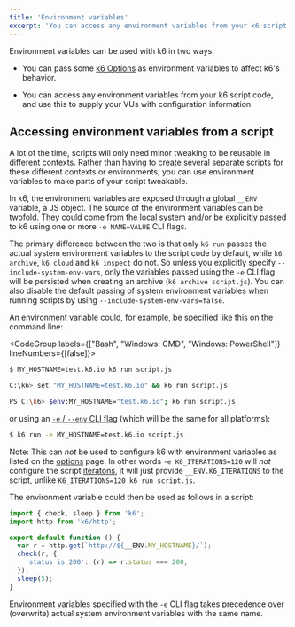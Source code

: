 ```yaml
---
title: 'Environment variables'
excerpt: 'You can access any environment variables from your k6 script code, and use this to supply your VUs with configuration information.'
---
```


Environment variables can be used with k6 in two ways:

- You can pass some [k6 Options](/using-k6/options) as environment variables to affect k6's behavior. 

- You can access any environment variables from your k6 script code, and use this to supply your
  VUs with configuration information.

## Accessing environment variables from a script

A lot of the time, scripts will only need minor tweaking to be reusable in different
contexts. Rather than having to create several separate scripts for these different
contexts or environments, you can use environment variables to make parts of your
script tweakable.

In k6, the environment variables are exposed through a global `__ENV` variable, a JS
object. The source of the environment variables can be twofold. They could come from
the local system and/or be explicitly passed to k6 using one or more `-e NAME=VALUE`
CLI flags.

The primary difference between the two is that only `k6 run` passes the actual system
environment variables to the script code by default, while `k6 archive`, `k6 cloud` and
`k6 inspect` do not. So unless you explicitly specify `--include-system-env-vars`, only
the variables passed using the `-e` CLI flag will be persisted when creating an archive
(`k6 archive script.js`). You can also disable the default passing of system environment
variables when running scripts by using `--include-system-env-vars=false`.

An environment variable could, for example, be specified like this on the command line:

<CodeGroup labels={["Bash", "Windows: CMD", "Windows: PowerShell"]} lineNumbers={[false]}>

```bash
$ MY_HOSTNAME=test.k6.io k6 run script.js
```

```bash
C:\k6> set "MY_HOSTNAME=test.k6.io" && k6 run script.js
```

```bash
PS C:\k6> $env:MY_HOSTNAME="test.k6.io"; k6 run script.js
```

</CodeGroup>

or using an [`-e` / `--env` CLI flag](/using-k6/options#supply-environment-variables) (which will be the same for all platforms):

<CodeGroup labels={[]} lineNumbers={[true]}>

```bash
$ k6 run -e MY_HOSTNAME=test.k6.io script.js
```

</CodeGroup>

Note: This can *not* be used to configure k6 with environment variables as listed on the [options](/using-k6/options) page. In other words `-e K6_ITERATIONS=120` will *not* configure the script [iteratons](/using-k6/options#iterations), it will just provide `__ENV.K6_ITERATIONS` to the script, unlike `K6_ITERATIONS=120 k6 run script.js`.

The environment variable could then be used as follows in a script:

<CodeGroup labels={[]} lineNumbers={[true]}>

```javascript
import { check, sleep } from 'k6';
import http from 'k6/http';

export default function () {
  var r = http.get(`http://${__ENV.MY_HOSTNAME}/`);
  check(r, {
    'status is 200': (r) => r.status === 200,
  });
  sleep(5);
}
```

</CodeGroup>

Environment variables specified with the `-e` CLI flag takes precedence over (overwrite) actual
system environment variables with the same name.
